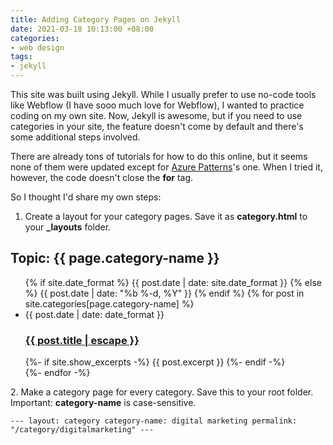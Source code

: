 ```yaml
---
title: Adding Category Pages on Jekyll
date: 2021-03-18 10:13:00 +08:00
categories:
- web design
tags:
- jekyll
---
```


This site was built using Jekyll. While I usually prefer to use no-code tools like Webflow (I have sooo much love for Webflow), I wanted to practice coding on my own site. Now, Jekyll is awesome, but if you need to use categories in your site, the feature doesn't come by default and there's some additional steps involved.

There are already tons of tutorials for how to do this online, but it seems none of them were updated except for [Azure Patterns](https://www.azurepatterns.com/2020/03/11/jekyll-categories)'s one. When I tried it, however, the code doesn't close the **for** tag.

So I thought I'd share my own steps:

1. Create a layout for your category pages. Save it as **category.html** to your **_layouts** folder.

<div class="categories">
    <h2 class="category-title">
      Topic: {{ page.category-name }}
    </h2>
    <div class="posts">
    <ul class="post-list">
      {% if site.date_format %}
            {{ post.date | date: site.date_format }}
        {% else %}
            {{ post.date | date: "%b %-d, %Y" }}
        {% endif %}
         {% for post in site.categories[page.category-name] %}
      <li>
        <span class="post-meta">{{ post.date | date: date_format }}</span>
        <h3>
          <a class="post-link" href="{{ post.url | relative_url }}">
            {{ post.title | escape }}
          </a>
        </h3>
        {%- if site.show_excerpts -%}
          {{ post.excerpt }}
        {%- endif -%}
      </li>
      {%- endfor -%}
    </ul>
    </div>
</div>

2\.  Make a category page for every category. Save this to your root folder. Important: **category-name** is case-sensitive.

`--- layout: category category-name: digital marketing permalink: "/category/digitalmarketing" ---`